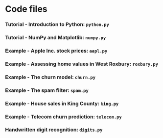 # Code files

### Tutorial - Introduction to Python: `python.py` 

### Tutorial - NumPy and Matplotlib: `numpy.py` 

### Example - Apple Inc. stock prices: `aapl.py`

### Example - Assessing home values in West Roxbury: `roxbury.py`

### Example - The churn model: `churn.py`

### Example - The spam filter: `spam.py`

### Example - House sales in King County: `king.py`

### Example - Telecom churn prediction: `telecom.py`

### Handwritten digit recognition: `digits.py`
